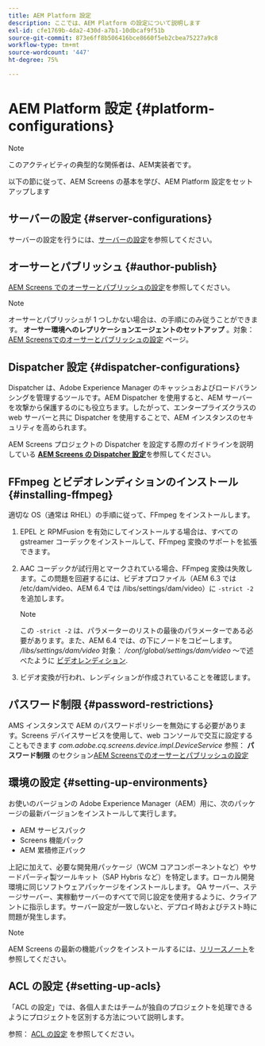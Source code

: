 ```yaml
---
title: AEM Platform 設定
description: ここでは、AEM Platform の設定について説明します
exl-id: cfe1769b-4da2-430d-a7b1-10dbcaf9f51b
source-git-commit: 873e6ff8b506416bce8660f5eb2cbea75227a9c8
workflow-type: tm+mt
source-wordcount: '447'
ht-degree: 75%

---
```


# AEM Platform 設定 {#platform-configurations}

>[!NOTE]
>
>このアクティビティの典型的な関係者は、AEM実装者です。

以下の節に従って、AEM Screens の基本を学び、AEM Platform 設定をセットアップします

## サーバーの設定 {#server-configurations}

サーバーの設定を行うには、[サーバーの設定](https://experienceleague.adobe.com/ja/docs/experience-manager-screens/user-guide/administering/configuring-screens-introduction#ServerConfiguration)を参照してください。

## オーサーとパブリッシュ {#author-publish}

[AEM Screens でのオーサーとパブリッシュの設定](https://experienceleague.adobe.com/ja/docs/experience-manager-screens/user-guide/administering/author-publish/author-and-publish)を参照してください。

>[!NOTE]
>
>オーサーとパブリッシュが 1 つしかない場合は、の手順にのみ従うことができます。 **オーサー環境へのレプリケーションエージェントのセットアップ** 。対象： [AEM Screensでのオーサーとパブリッシュの設定](https://experienceleague.adobe.com/ja/docs/experience-manager-screens/user-guide/administering/author-publish/author-and-publish) ページ。

## Dispatcher 設定 {#dispatcher-configurations}

Dispatcher は、Adobe Experience Manager のキャッシュおよびロードバランシングを管理するツールです。AEM Dispatcher を使用すると、AEM サーバーを攻撃から保護するのにも役立ちます。したがって、エンタープライズクラスの web サーバーと共に Dispatcher を使用することで、AEM インスタンスのセキュリティを高められます。

AEM Screens プロジェクトの Dispatcher を設定する際のガイドラインを説明している **[AEM Screens の Dispatcher 設定](https://experienceleague.adobe.com/ja/docs/experience-manager-screens/user-guide/administering/dispatcher-configurations-aem-screens)**&#x200B;を参照してください。

## FFmpeg とビデオレンディションのインストール {#installing-ffmpeg}

適切な OS（通常は RHEL）の手順に従って、FFmpeg をインストールします。

1. EPEL と RPMFusion を有効にしてインストールする場合は、すべての gstreamer コーデックをインストールして、FFmpeg 変換のサポートを拡張できます。
1. AAC コーデックが試行用とマークされている場合、FFmpeg 変換は失敗します。この問題を回避するには、ビデオプロファイル（AEM 6.3 では /etc/dam/video、AEM 6.4 では /libs/settings/dam/video）に `-strict -2` を追加します。

   >[!NOTE]
   >
   >この `-strict -2` は、パラメーターのリストの最後のパラメーターである必要があります。また、AEM 6.4 では、の下にノードをコピーします。 */libs/settings/dam/video* 対象： */conf/global/settings/dam/video* ～で述べたように [ビデオレンディション](https://experienceleague.adobe.com/ja/docs/experience-manager-screens/user-guide/authoring/product-features/generating-renditions).
1. ビデオ変換が行われ、レンディションが作成されていることを確認します。

## パスワード制限 {#password-restrictions}

AMS インスタンスで AEM のパスワードポリシーを無効にする必要があります。Screens デバイスサービスを使用して、web コンソールで交互に設定することもできます *com.adobe.cq.screens.device.impl.DeviceService*
参照： **パスワード制限** のセクション[AEM Screensでのオーサーとパブリッシュの設定](https://experienceleague.adobe.com/ja/docs/experience-manager-screens/user-guide/administering/author-publish/author-and-publish)

## 環境の設定 {#setting-up-environments}

お使いのバージョンの Adobe Experience Manager（AEM）用に、次のパッケージの最新バージョンをインストールして実行します。

* AEM サービスパック
* Screens 機能パック
* AEM 累積修正パック

上記に加えて、必要な開発用パッケージ（WCM コアコンポーネントなど）やサードパーティ製ツールキット（SAP Hybris など）を特定します。ローカル開発環境に同じソフトウェアパッケージをインストールします。 QA サーバー、ステージサーバー、実稼動サーバーのすべてで同じ設定を使用するように、クライアントに指示します。サーバー設定が一致しないと、デプロイ時およびテスト時に問題が発生します。

>[!NOTE]
>
>AEM Screens の最新の機能パックをインストールするには、[リリースノート](https://experienceleague.adobe.com/ja/docs/experience-manager-screens/user-guide/aem-screens-introduction)を参照してください。

## ACL の設定 {#setting-up-acls}

「ACL の設定」では、各個人またはチームが独自のプロジェクトを処理できるようにプロジェクトを区別する方法について説明します。

参照： [ACL の設定](https://experienceleague.adobe.com/ja/docs/experience-manager-screens/user-guide/administering/setting-up-acls) を参照してください。
